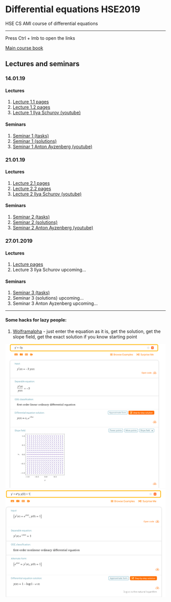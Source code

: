 # Differential equations HSE2019
HSE CS AMI course of differential equations

---
Press Ctrl + lmb to open the links

[Main course book](http://math-info.hse.ru/odebook/#top/)

## Lectures and seminars  

### 14.01.19
#### Lectures
  1. [Lecture 1.1 pages](http://math-info.hse.ru/odebook) 
  1. [Lecture 1.2 pages](http://math-info.hse.ru/odebook/chapter/label/chap:2:auto) 
  1. [Lecture 1 Ilya Schurov (youtube)](https://youtu.be/j4HehpY3Eng)
  
#### Seminars
  1. [Seminar 1 (tasks)](http://math-info.hse.ru/a/2018-19/cs-ode/seminar01.pdf)
  1. [Seminar 1 (solutions)](https://github.com/birshert/Differential-equations-HSE2019/blob/master/Sem%20solutions/List%201.pdf)
  1. [Seminar 1 Anton Ayzenberg (youtube)](https://youtu.be/VzVUW-K78pY)

### 21.01.19
#### Lectures
  1. [Lecture 2.1 pages](http://math-info.hse.ru/odebook/chapter/label/chap:2:auto/#label_h2_number_2_2)
  1. [Lecture 2.2 pages](http://math-info.hse.ru/odebook/chapter/label/chap:3:eu/#label_sec_3_sep-var)
  1. [Lecture 2 Ilya Schurov (youtube)](https://youtu.be/V2nJRKmJXYA)
  
#### Seminars
  1. [Seminar 2 (tasks)](http://math-info.hse.ru/a/2018-19/cs-ode/seminar02.pdf)
  1. [Seminar 2 (solutions)](https://github.com/birshert/Differential-equations-HSE2019/blob/master/Sem%20solutions/List%202.pdf)
  1. [Seminar 2 Anton Ayzenberg (youtube)](https://youtu.be/e8CFojou0Ps)

### 27.01.2019
#### Lectures
  1. [Lecture pages](http://math-info.hse.ru/odebook/chapter/label/chap:3:eu/#label_chap_3_eu)
  1. Lecture 3 Ilya Schurov upcoming...
  
#### Seminars
  1. [Seminar 3 (tasks)](http://math-info.hse.ru/a/2018-19/cs-ode/seminar03.pdf)
  1. Seminar 3 (solutions) upcoming...
  1. Seminar 3 Anton Ayzenberg upcoming...
---

#### Some hacks for lazy people:
  1. [Wolframalpha](https://www.wolframalpha.com) - just enter the equation as it is, get the solution, get the slope field, get the exact solution if you know starting point
  
  ![](https://github.com/birshert/Differential-equations-HSE2019/blob/master/img/Sample%201.png)
  ![](https://github.com/birshert/Differential-equations-HSE2019/blob/master/img/Sample%202.png)
